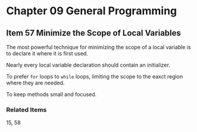 # Chapter 09 General Programming

## Item 57 Minimize the Scope of Local Variables

The most powerful technique for minimizing the scope of a local variable is to declare it where it is first used.

Nearly every local variable declaration should contain an initializer.

To prefer <code>for</code> loops to <code>while</code> loops, limiting the scope to the eaxct region where they are
needed.

To keep methods small and focused.

### Related Items

15, 58